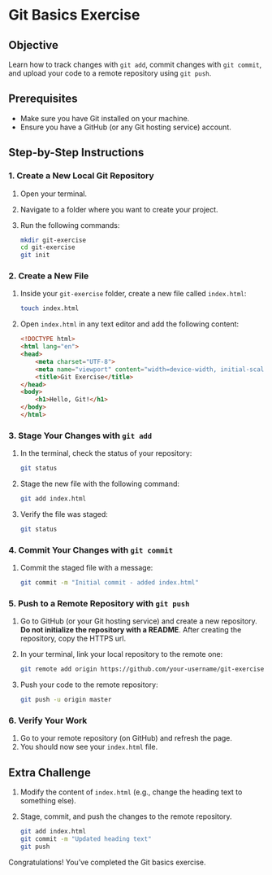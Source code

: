 # Git Basics Exercise

## Objective

Learn how to track changes with `git add`, commit changes with `git commit`, and upload your code to a remote repository using `git push`.

## Prerequisites

- Make sure you have Git installed on your machine.
- Ensure you have a GitHub (or any Git hosting service) account.

## Step-by-Step Instructions

### 1. Create a New Local Git Repository

1. Open your terminal.
2. Navigate to a folder where you want to create your project.
3. Run the following commands:

   ```bash
   mkdir git-exercise
   cd git-exercise
   git init
   ```

### 2. Create a New File

1. Inside your `git-exercise` folder, create a new file called `index.html`:

   ```bash
   touch index.html
   ```

2. Open `index.html` in any text editor and add the following content:

   ```html
   <!DOCTYPE html>
   <html lang="en">
   <head>
       <meta charset="UTF-8">
       <meta name="viewport" content="width=device-width, initial-scale=1.0">
       <title>Git Exercise</title>
   </head>
   <body>
       <h1>Hello, Git!</h1>
   </body>
   </html>
   ```

### 3. Stage Your Changes with `git add`

1. In the terminal, check the status of your repository:

   ```bash
   git status
   ```

2. Stage the new file with the following command:

   ```bash
   git add index.html
   ```

3. Verify the file was staged:

   ```bash
   git status
   ```

### 4. Commit Your Changes with `git commit`

1. Commit the staged file with a message:

   ```bash
   git commit -m "Initial commit - added index.html"
   ```

### 5. Push to a Remote Repository with `git push`

1. Go to GitHub (or your Git hosting service) and create a new repository. **Do not initialize the repository with a README**. After creating the repository, copy the HTTPS url.
2. In your terminal, link your local repository to the remote one:

   ```bash
   git remote add origin https://github.com/your-username/git-exercise.git # Make sure to change the URL to the HTTPS URL you copied from GitHub
   ```

3. Push your code to the remote repository:

   ```bash
   git push -u origin master
   ```

### 6. Verify Your Work

1. Go to your remote repository (on GitHub) and refresh the page.
2. You should now see your `index.html` file.

## Extra Challenge

1. Modify the content of `index.html` (e.g., change the heading text to something else).
2. Stage, commit, and push the changes to the remote repository.

   ```bash
   git add index.html
   git commit -m "Updated heading text"
   git push
   ```

Congratulations! You’ve completed the Git basics exercise.
